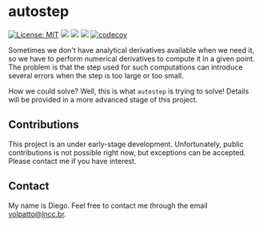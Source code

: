 # autostep

[![License: MIT](https://img.shields.io/badge/License-MIT-yellow.svg)](https://opensource.org/licenses/MIT)
![](https://github.com/volpatto/autostep/workflows/linux/badge.svg?branch=master)
![](https://github.com/volpatto/autostep/workflows/osx/badge.svg?branch=master)
![](https://github.com/volpatto/autostep/workflows/windows/badge.svg?branch=master)
[![codecov](https://codecov.io/gh/volpatto/autostep/branch/master/graph/badge.svg)](https://codecov.io/gh/volpatto/autostep)

Sometimes we don't have analytical derivatives available when we need it, so we have to perform numerical derivatives to compute it in a given point. The problem is that the step used for such computations can introduce several errors when the step is too large or too small.

How we could solve? Well, this is what `autostep` is trying to solve! Details will be provided in a more advanced stage of this project.

## Contributions

This project is an under early-stage development. Unfortunately, public contributions is not possible right now, but exceptions can be accepted. Please contact me if you have interest.

## Contact

My name is Diego. Feel free to contact me through the email <volpatto@lncc.br>.

